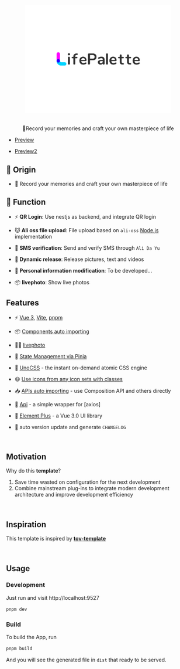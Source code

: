 <p align="center">
  <br>
  <img width="400" src="./src/assets/image/logo/logo.svg" alt="logo of vue-awesome repository">
  <br>
  <br>
</p>

<!-- <h1 align="center">LifePalette</h1> -->
<p align="center">🐻Record your memories and craft your own masterpiece of life</p>

<!-- **English** | [中文](./README.zh-CN.md) -->

- [Preview](http://47.108.192.147:10086)

- [Preview2](https://lifepalette-web.netlify.app)

## 🚀 Origin

- 🎈 Record your memories and craft your own masterpiece of life

## 🦄 Function

- ⚡ **QR Login**: Use nestjs as backend, and integrate QR login
- 🐱 **Ali oss file upload**: File upload based on `ali-oss` [Node.js](https://help.aliyun.com/document_detail/32067.html?spm=a2c4g.32070.0.0.607a55afYXWVU3) implementation
- 🎈 **SMS verification**: Send and verify SMS through `Ali Da Yu`
- 🥏 **Dynamic release**: Release pictures, text and videos

- 🚩 **Personal information modification**: To be developed...

- 📦 **livephoto**: Show live photos

## Features

- ⚡️ [Vue 3](https://github.com/vuejs/core), [Vite](https://github.com/vitejs/vite), [pnpm](https://pnpm.io/)

- 📦 [Components auto importing](./src/components)

- 🐻‍❄️ [livephoto](https://developer.apple.com/live-photos)

- 🍍 [State Management via Pinia](https://pinia.vuejs.org/)

- 🎨 [UnoCSS](https://github.com/antfu/unocss) - the instant on-demand atomic CSS engine

- 😃 [Use icons from any icon sets with classes](https://github.com/antfu/unocss/tree/main/packages/preset-icons)

- 📥 [APIs auto importing](https://github.com/antfu/unplugin-auto-import) - use Composition API and others directly

- 🦾 [Api](./src/api) - a simple wrapper for [axios]

<!-- - 🎨 [Element Plus](https://element-plus.org/) - a Vue 3.0 UI library -->
- 🎨 [Element Plus](https://element-plus.org/) - a Vue 3.0 UI library
<!-- - 🚀  自动版本更新并生成 `CHANGELOG` -->
- 🚀 auto version update and generate `CHANGELOG`
<!-- - 🌈  自动版本更新并生成 `CHANGELOG` -->

<br>

## Motivation

Why do this **template**?

1. Save time wasted on configuration for the next development
2. Combine mainstream plug-ins to integrate modern development architecture and improve development efficiency

<br />

<!-- ## 启发 🐃

该模板受 **[vitesse](https://github.com/antfu/vitesse)** 启发，如果你有 `SSG`
的场景，推荐你使用 **[vitesse](https://github.com/antfu/vitesse)**。 -->

## Inspiration

This template is inspired by **[tov-template](https://github.com/dishait/tov-template)**

<br />

## Usage

### Development

Just run and visit http://localhost:9527

```bash
pnpm dev
```

### Build

To build the App, run

```bash
pnpm build
```

And you will see the generated file in `dist` that ready to be served.
